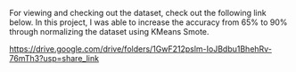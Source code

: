 For viewing and checking out the dataset, check out the following link below. In this project, I was able to increase the accuracy from 65% to 90% through normalizing the dataset using KMeans Smote.

https://drive.google.com/drive/folders/1GwF212pslm-IoJBdbu1BhehRv-76mTh3?usp=share_link
